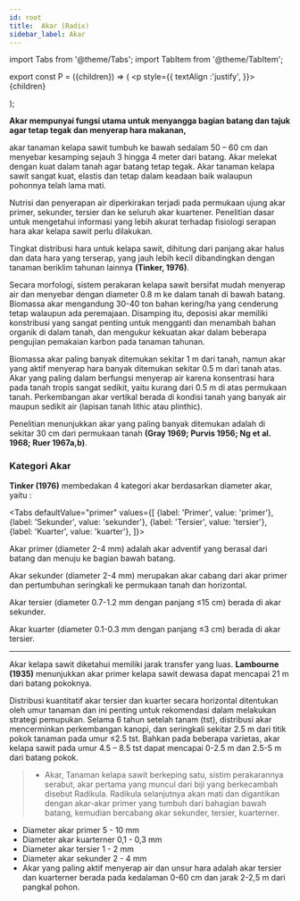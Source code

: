 ```yaml
---
id: root
title:  Akar (Radix)
sidebar_label: Akar
---
```

import Tabs from '@theme/Tabs';
import TabItem from '@theme/TabItem';

export const P = ({children}) => ( <p style={{
      textAlign :'justify',
    }}>{children}</p> );


**Akar mempunyai fungsi utama untuk menyangga bagian batang dan tajuk agar tetap tegak dan menyerap hara makanan,** <P>akar tanaman kelapa sawit tumbuh ke bawah sedalam 50 – 60 cm dan menyebar kesamping sejauh 3 hingga 4 meter dari batang. Akar melekat dengan kuat dalam tanah agar batang tetap tegak. Akar tanaman kelapa sawit sangat kuat, elastis dan tetap dalam keadaan baik walaupun pohonnya telah lama mati.</P>

<P>Nutrisi dan penyerapan air diperkirakan terjadi pada permukaan ujung akar primer, sekunder, tersier dan ke seluruh akar kuartener.  Penelitian dasar untuk mengetahui informasi yang lebih akurat terhadap fisiologi serapan hara akar kelapa sawit perlu dilakukan.</P>

Tingkat distribusi hara untuk kelapa sawit, dihitung dari panjang akar halus dan data hara yang terserap, yang jauh lebih kecil dibandingkan dengan tanaman beriklim tahunan lainnya **(Tinker, 1976)**.

<P>Secara morfologi, sistem perakaran kelapa sawit bersifat mudah menyerap air dan menyebar dengan diameter 0.8 m ke dalam tanah di bawah batang.  Biomassa akar mengandung 30-40 ton bahan kering/ha yang cenderung tetap walaupun ada peremajaan.   Disamping itu, deposisi akar memiliki konstribusi yang sangat penting untuk mengganti dan menambah bahan organik di dalam tanah, dan mengukur kekuatan akar dalam beberapa pengujian pemakaian karbon pada tanaman tahunan.</P>

<P>Biomassa akar paling banyak ditemukan sekitar 1 m dari tanah, namun akar yang aktif menyerap hara banyak ditemukan sekitar 0.5 m dari tanah atas.  Akar yang paling dalam berfungsi menyerap air karena konsentrasi hara pada tanah tropis sangat sedikit, yaitu kurang dari 0.5 m di atas permukaan tanah.  Perkembangan akar vertikal berada di kondisi tanah yang banyak air maupun sedikit air (lapisan tanah lithic atau plinthic).</P>  

Penelitian menunjukkan akar yang paling banyak ditemukan adalah di sekitar 30 cm dari permukaan tanah **(Gray 1969; Purvis 1956; Ng et al. 1968; Ruer 1967a,b)**.

### Kategori Akar
**Tinker (1976)** membedakan 4 kategori akar berdasarkan diameter akar, yaitu :

<Tabs
  defaultValue="primer"
  values={[
    {label: 'Primer', value: 'primer'},
    {label: 'Sekunder', value: 'sekunder'},
    {label: 'Tersier', value: 'tersier'},
    {label: 'Kuarter', value: 'kuarter'},
  ]}>
  <TabItem value="primer">
   <P>Akar primer (diameter 2-4 mm) adalah akar adventif yang berasal dari batang dan menuju ke bagian bawah batang.</P>
  </TabItem>
  <TabItem value="sekunder">
   <P>Akar sekunder (diameter 2-4 mm) merupakan akar cabang dari akar primer dan pertumbuhan seringkali ke permukaan tanah dan horizontal.</P>
  </TabItem>
  <TabItem value="tersier">
   <P>Akar tersier (diameter 0.7-1.2 mm dengan panjang ≤15 cm) berada di akar sekunder.</P>
  </TabItem>
  <TabItem value="kuarter">
   <P>Akar kuarter (diameter 0.1-0.3 mm dengan panjang ≤3 cm) berada di akar tersier.</P>
  </TabItem>
</Tabs>

---

Akar kelapa sawit diketahui memiliki jarak transfer yang luas.  **Lambourne (1935)** menunjukkan akar primer kelapa sawit dewasa dapat mencapai 21 m dari batang pokoknya.  
<P>Distribusi kuantitatif akar tersier dan kuarter secara horizontal ditentukan oleh umur tanaman dan ini penting untuk rekomendasi dalam melakukan strategi pemupukan.  Selama 6 tahun setelah tanam (tst), distribusi akar mencerminkan perkembangan kanopi, dan seringkali sekitar 2.5 m dari titik pokok tanaman pada umur ≤2.5 tst.  Bahkan pada beberapa varietas, akar kelapa sawit pada umur 4.5 – 8.5 tst dapat mencapai 0-2.5 m dan 2.5-5 m dari batang pokok.</P>

> * Akar, Tanaman kelapa sawit berkeping satu, sistim perakarannya serabut, akar pertama yang muncul dari biji yang berkecambah disebut Radikula. Radikula selanjutnya akan mati dan digantikan dengan akar-akar primer yang tumbuh dari bahagian bawah batang, kemudian bercabang akar sekunder, tersier, kuarterner. 
* Diameter akar primer 5 - 10 mm
* Diameter akar kuarterner 0,1 - 0,3 mm
* Diameter akar tersier 1 - 2 mm
* Diameter akar sekunder 2 - 4 mm
* Akar yang paling aktif menyerap air dan unsur hara adalah akar tersier dan kuarterner berada pada kedalaman 0-60 cm dan jarak 2-2,5 m dari pangkal pohon.
